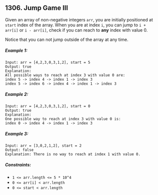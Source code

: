 ## 1306. Jump Game III

Given an array of non-negative integers ```arr```, you are initially positioned at ```start``` index of the array. When you are at index ```i```, you can jump to ```i + arr[i]``` or ```i - arr[i]```, check if you can reach to **any** index with value 0.

Notice that you can not jump outside of the array at any time.

##### Example 1:
```
Input: arr = [4,2,3,0,3,1,2], start = 5
Output: true
Explanation:
All possible ways to reach at index 3 with value 0 are:
index 5 -> index 4 -> index 1 -> index 3
index 5 -> index 6 -> index 4 -> index 1 -> index 3
```
##### Example 2:
```
Input: arr = [4,2,3,0,3,1,2], start = 0
Output: true
Explanation:
One possible way to reach at index 3 with value 0 is:
index 0 -> index 4 -> index 1 -> index 3
```
##### Example 3:
```
Input: arr = [3,0,2,1,2], start = 2
Output: false
Explanation: There is no way to reach at index 1 with value 0.
```

##### Constraints:

* ```1 <= arr.length <= 5 * 10^4```
* ```0 <= arr[i] < arr.length```
* ```0 <= start < arr.length```